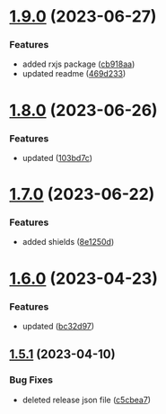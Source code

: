 # [1.9.0](https://github.com/manthanank/learn-rxjs/compare/v1.8.0...v1.9.0) (2023-06-27)


### Features

* added rxjs package ([cb918aa](https://github.com/manthanank/learn-rxjs/commit/cb918aad4f42de2af3db7446d66173910ae4bb51))
* updated readme ([469d233](https://github.com/manthanank/learn-rxjs/commit/469d2337aba4e383e12fd46194ba77867004b935))



# [1.8.0](https://github.com/manthanank/learn-rxjs/compare/v1.7.0...v1.8.0) (2023-06-26)


### Features

* updated ([103bd7c](https://github.com/manthanank/learn-rxjs/commit/103bd7c7544e1ac9c9c57b1e0fa7774cfdad80be))



# [1.7.0](https://github.com/manthanank/learn-rxjs/compare/v1.6.0...v1.7.0) (2023-06-22)


### Features

* added shields ([8e1250d](https://github.com/manthanank/learn-rxjs/commit/8e1250d5e08fc3bce6b12e06417d14c6567668c0))



# [1.6.0](https://github.com/manthanank/learn-rxjs/compare/v1.5.1...v1.6.0) (2023-04-23)


### Features

* updated ([bc32d97](https://github.com/manthanank/learn-rxjs/commit/bc32d9705505a9c3fbddb968298cc394760e2159))



## [1.5.1](https://github.com/manthanank/learn-rxjs/compare/v1.5.0...v1.5.1) (2023-04-10)


### Bug Fixes

* deleted release json file ([c5cbea7](https://github.com/manthanank/learn-rxjs/commit/c5cbea74bb6cffef6a78194d4407d51797996ff6))



